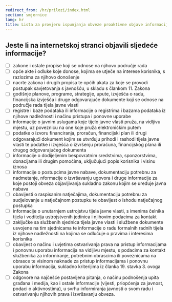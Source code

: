 ```yaml
---
redirect_from: /hr/prilozi/index.html
section: smjernice
lang: hr
title: Lista za provjeru ispunjanja obveze proaktivne objave informacija
---
```


## Jeste li na internetskoj stranci objavili sljedeće informacije?

* [ ] zakone i ostale propise koji se odnose na njihovo područje rada
* [ ] opće akte i odluke koje donose, kojima se utječe na interese korisnika, s razlozima za njihovo donošenje
* [ ] nacrte zakona i drugih propisa te općih akata za koje se provodi postupak savjetovanja s javnošću, u skladu s člankom 11. Zakona
* [ ] godišnje planove, programe, strategije, upute, izvješća o radu, financijska izvješća i druge odgovarajuće dokumente koji se odnose na područje rada tijela javne vlasti
* [ ] registre i baze podataka ili informacije o registrima i bazama podataka iz njihove nadležnosti i načinu pristupa i ponovne uporabe
* [ ] informacije o javnim uslugama koje tijelo javne vlasti pruža, na vidljivu mjestu, uz poveznicu na one koje pruža elektroničkim putem
* [ ] podatke o izvoru financiranja, proračun, financijski plan ili drugi odgovarajući dokument kojim se utvrđuju prihodi i rashodi tijela javne vlasti te podatke i izvješća o izvršenju proračuna, financijskog plana ili drugog odgovarajućeg dokumenta
* [ ] informacije o dodijeljenim bespovratnim sredstvima, sponzorstvima, donacijama ili drugim pomoćima, uključujući popis korisnika i visinu iznosa
* [ ] informacije o postupcima javne nabave, dokumentaciju potrebnu za nadmetanje, nformacije o izvršavanju ugovora i druge informacije za koje postoji obveza objavljivanja sukladno zakonu kojim se uređuje javna nabava
* [ ] obavijesti o raspisanim natječajima, dokumentaciju potrebnu za sudjelovanje u natječajnom postupku te obavijest o ishodu natječajnog postupka
* [ ] informacije o unutarnjem ustrojstvu tijela javne vlasti, s imenima čelnika tijela i voditelja ustrojstvenih jedinica i njihovim podacima za kontakt
* [ ] zaključke sa službenih sjednica tijela javne vlasti i službene dokumente usvojene na tim sjednicama te informacije o radu formalnih radnih tijela iz njihove nadležnosti na kojima se odlučuje o pravima i interesima korisnika
* [ ] obavijest o načinu i uvjetima ostvarivanja prava na pristup informacijama i ponovnu uporabu informacija na vidljivu mjestu, s podacima za kontakt službenika za informiranje, potrebnim obrascima ili poveznicama na obrasce te visinom naknade za pristup informacijama i ponovnu uporabu informacija, sukladno kriterijima iz članka 19. stavka 3. ovoga Zakona
* [ ] odgovore na najčešće postavljena pitanja, o načinu podnošenja upita građana i medija, kao i ostale informacije (vijesti, priopćenja za javnost, podaci o aktivnostima), u svrhu informiranja javnosti o svom radu i ostvarivanju njihovih prava i izvršavanju obveza.